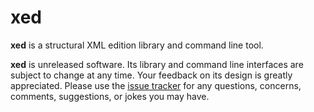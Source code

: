 # xed

**xed** is a structural XML edition library and command line tool.

**xed** is unreleased software. Its library and command line interfaces
  are subject to change at any time. Your feedback on its design is
  greatly appreciated. Please use the [issue
  tracker](https://github.com/dsheets/xed/issues) for any questions,
  concerns, comments, suggestions, or jokes you may have.
